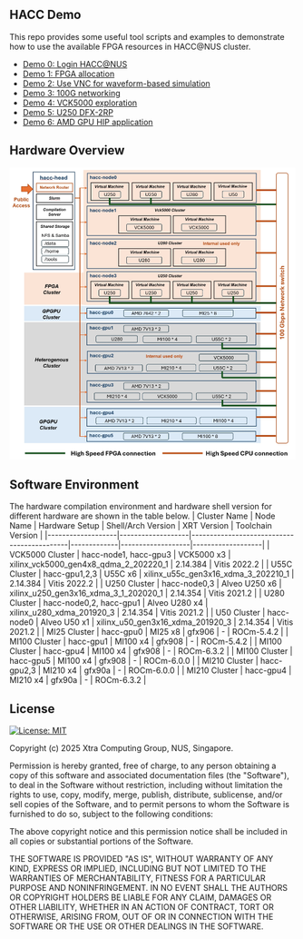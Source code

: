 ## HACC Demo

This repo provides some useful tool scripts and examples to demonstrate how to use the available FPGA resources in HACC@NUS cluster.




- [Demo 0: Login HACC@NUS](doc/0-login.md)
- [Demo 1: FPGA allocation](doc/1-FPGA-allocation.md)
- [Demo 2: Use VNC for waveform-based simulation](doc/2-waveform-based-simulation.md)
- [Demo 3: 100G networking](doc/3-100G-network-interaction.md)
- [Demo 4: VCK5000 exploration](doc/4-VCK5000.md)
- [Demo 5: U250 DFX-2RP](doc/5-U250_DFX.md)
- [Demo 6: AMD GPU HIP application](doc/6-HIP.md)




## Hardware Overview

<img src="doc/xacc_nus.PNG" alt="" width="750">



## Software Environment

The hardware compilation environment and hardware shell version for different hardware are shown in the table below. 
| Cluster Name | Node Name | Hardware Setup    | Shell/Arch Version                         | XRT Version | Toolchain Version |
|-------------------|-------------------|--------------------------------------------|-------------|-------------------|-------------------|
| VCK5000 Cluster | hacc-node1, hacc-gpu3 | VCK5000 x3 | xilinx_vck5000_gen4x8_qdma_2_202220_1 | 2.14.384   | Vitis 2022.2       |
| U55C Cluster | hacc-gpu1,2,3 | U55C x6 | xilinx_u55c_gen3x16_xdma_3_202210_1 | 2.14.384   | Vitis 2022.2       |
| U250 Cluster | hacc-node0,3 | Alveo U250 x6 | xilinx_u250_gen3x16_xdma_3_1_202020_1 | 2.14.354   | Vitis 2021.2       |
| U280 Cluster | hacc-node0,2, hacc-gpu1 | Alveo U280 x4 | xilinx_u280_xdma_201920_3 | 2.14.354   | Vitis 2021.2       |
| U50 Cluster  | hacc-node0 | Alveo U50 x1 | xilinx_u50_gen3x16_xdma_201920_3      | 2.14.354   | Vitis 2021.2       |
| MI25 Cluster  | hacc-gpu0 | MI25 x8    | gfx906                                 | -           | ROCm-5.4.2         |
| MI100 Cluster | hacc-gpu1 | MI100 x4  | gfx908                                 | -           | ROCm-5.4.2         |
| MI100 Cluster | hacc-gpu4 | MI100 x4  | gfx908                                 | -           | ROCm-6.3.2         |
| MI100 Cluster | hacc-gpu5 | MI100 x4  | gfx908                                 | -           | ROCm-6.0.0         |
| MI210 Cluster | hacc-gpu2,3 | MI210 x4  | gfx90a                                 | -           | ROCm-6.0.0         |
| MI210 Cluster | hacc-gpu4 | MI210 x4  | gfx90a                                 | -           | ROCm-6.3.2         |


<!-- |Node Name |  Hardware | Shell/Arch Version | XRT Version | Toolchain Version|
|-------------------|----------------|--------------------|-------------|-------------------|
| hacc-gpu2 |VCK5000 | xilinx_vck5000_gen4x8_qdma_2_202220_1 | 2.14.384  | Vitis 2022.2 |
| hacc-gpu3 |VCK5000 | xilinx_vck5000_gen4x8_qdma_2_202220_1 | 2.14.384  | Vitis 2022.2 |
| hacc-gpu1 | U55C   | xilinx_u55c_gen3x16_xdma_3_202210_1 | 2.14.384   | Vitis 2022.2 |
| hacc-gpu2 | U55C   | xilinx_u55c_gen3x16_xdma_3_202210_1 | 2.14.384   | Vitis 2022.2 |
| hacc-gpu3 | U55C   | xilinx_u55c_gen3x16_xdma_3_202210_1 | 2.14.384   | Vitis 2022.2 |
|                  | U250 | xilinx_u250_gen3x16_xdma_4_1_202210_1 | 2.14.384   | Vitis 2022.2 |
|                  |MI210 | gfx90a  | -   | ROCm-5.4.2 |
| GPU Cluster | MI25    | gfx906  | -  | ROCm-5.4.2 |
|  | MI100    | gfx908  | -  | ROCm-5.4.2 |
| U250 Cluster  |  U250     | xilinx_u250_gen3x16_xdma_3_1_202020_1  | 2.14.354   | Vitis 2021.2 |
| U280 Cluster |  U280    | xilinx_u280_xdma_201920_3  | 2.14.354    | Vitis 2021.2 |
| VCK5000 Cluster  | VCK5000     | xilinx_vck5000_gen4x8_qdma_2_202220_1     |2.14.384   | Vitis 2022.2 |
| U50 Single Node |  U50   | xilinx_u50_gen3x16_xdma_201920_3  | 2.14.354    | Vitis 2021.2 | -->

## License

[![License: MIT](https://img.shields.io/badge/License-MIT-yellow.svg)](https://opensource.org/licenses/MIT)

Copyright (c) 2025 Xtra Computing Group, NUS, Singapore.

Permission is hereby granted, free of charge, to any person obtaining a copy
of this software and associated documentation files (the "Software"), to deal
in the Software without restriction, including without limitation the rights
to use, copy, modify, merge, publish, distribute, sublicense, and/or sell
copies of the Software, and to permit persons to whom the Software is
furnished to do so, subject to the following conditions:

The above copyright notice and this permission notice shall be included in all
copies or substantial portions of the Software.

THE SOFTWARE IS PROVIDED "AS IS", WITHOUT WARRANTY OF ANY KIND, EXPRESS OR
IMPLIED, INCLUDING BUT NOT LIMITED TO THE WARRANTIES OF MERCHANTABILITY,
FITNESS FOR A PARTICULAR PURPOSE AND NONINFRINGEMENT. IN NO EVENT SHALL THE
AUTHORS OR COPYRIGHT HOLDERS BE LIABLE FOR ANY CLAIM, DAMAGES OR OTHER
LIABILITY, WHETHER IN AN ACTION OF CONTRACT, TORT OR OTHERWISE, ARISING FROM,
OUT OF OR IN CONNECTION WITH THE SOFTWARE OR THE USE OR OTHER DEALINGS IN THE
SOFTWARE.